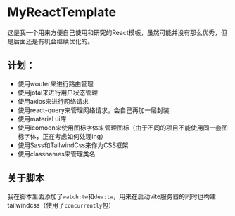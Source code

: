 # MyReactTemplate
这是我一个用来方便自己使用和研究的React模板，虽然可能并没有那么优秀，但是后面还是有机会继续优化的。

## 计划：
- 使用wouter来进行路由管理
- 使用jotai来进行用户状态管理 
- 使用axios来进行网络请求
- 使用react-query来管理网络请求，会自己再加一层封装
- 使用material ui库
- 使用icomoon来使用图标字体来管理图标（由于不同的项目不能使用同一套图标字体，正在考虑如何处理ing）
- 使用Sass和TailwindCss来作为CSS框架
- 使用classnames来管理类名
## 关于脚本
我在脚本里面添加了`watch:tw`和`dev:tw`，用来在启动vite服务器的同时也构建tailwindcss（使用了`concurrently`包）